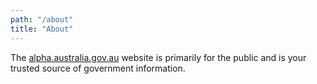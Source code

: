 ```yaml
---
path: "/about"
title: "About"
---
```


The [alpha.australia.gov.au](/) website is primarily for the public and is your trusted source of government information.
